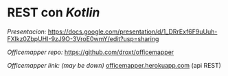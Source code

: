 # REST con <i>Kotlin</i>

<i>Presentacion:</i> https://docs.google.com/presentation/d/1_DRrExf6F9uUuh-FXlkz0ZbpUHI-9zJ9O-3VroE0wmY/edit?usp=sharing

<i>Officemapper repo:</i> https://github.com/droxt/officemapper

<i>Officemapper link: (may be down)</i> <a href="officemapper.herokuapp.com">officemapper.herokuapp.com</a> (api REST)
